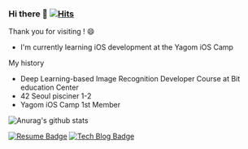 ### Hi there 👋 [![Hits](https://hits.seeyoufarm.com/api/count/incr/badge.svg?url=https%3A%2F%2Fgithub.com%2Fuuu1101&count_bg=%2379C83D&title_bg=%23555555&icon=&icon_color=%23E7E7E7&title=hits&edge_flat=false)](https://hits.seeyoufarm.com)


Thank you for visiting ! 😄 
- I'm currently learning iOS development at the Yagom iOS Camp

My history 
 - Deep Learning-based Image Recognition Developer Course at Bit education Center
 - 42 Seoul pisciner 1-2
 - Yagom iOS Camp 1st Member
 
 ![Anurag's github stats](https://github-readme-stats.vercel.app/api?username=uuu1101) 
<!--
**uuu1101/uuu1101** is a ✨ _special_ ✨ repository because its `README.md` (this file) appears on your GitHub profile.

Here are some ideas to get you started:


 
- 🔭 I’m currently working on ...
- 🌱 I’m currently learning ...
- 👯 I’m looking to collaborate on ...
- 🤔 I’m looking for help with ...
- 💬 Ask me about ...
- 📫 How to reach me: ...
- 😄 Pronouns: ...
- ⚡ Fun fact: ...
-->

[![Resume Badge](https://img.shields.io/badge/-Resume-black?logo=notion&logoColor=white?style=flat&link=https://www.notion.so/a3c307a112f244bf8840418ba6aa4162)](https://www.notion.so/a3c307a112f244bf8840418ba6aa4162)
[![Tech Blog Badge](https://img.shields.io/badge/T-Tistory-lightgrey?style=flat&llogo=Telegraph&logoColor=white&link=https://taetae-dev.tistory.com/)](https://taetae-dev.tistory.com/)
